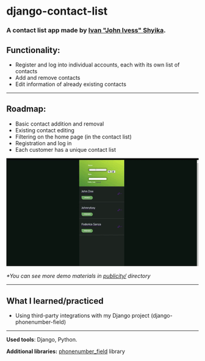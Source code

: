 # django-contact-list
### A contact list app made by [Ivan "John Ivess" Shyika](https://www.youtube.com/c/JohnIvess).

## Functionality:
- Register and log into individual accounts, each with its own list of contacts
- Add and remove contacts
- Edit information of already existing contacts

---

## Roadmap:
- Basic contact addition and removal
- Existing contact editing
- Filtering on the home page (in the contact list)
- Registration and log in
- Each customer has a unique contact list


![Demo GIF](publicity/demo.gif)

_*You can see more demo materials in [publicity/](publicity/) directory_

---

## What I learned/practiced
- Using third-party integrations with my Django project (django-phonenumber-field)

---
**Used tools**: Django, Python.

**Additional libraries:** [phonenumber_field](https://github.com/stefanfoulis/django-phonenumber-field) library
